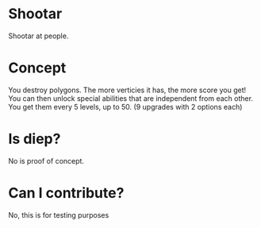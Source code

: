 # Shootar
Shootar at people.

# Concept
You destroy polygons. The more verticies it has, the more score you get! You can then unlock special abilities that are independent from each other. You get them every 5 levels, up to 50. (9 upgrades with 2 options each)

# Is diep?
No is proof of concept.

# Can I contribute?
No, this is for testing purposes